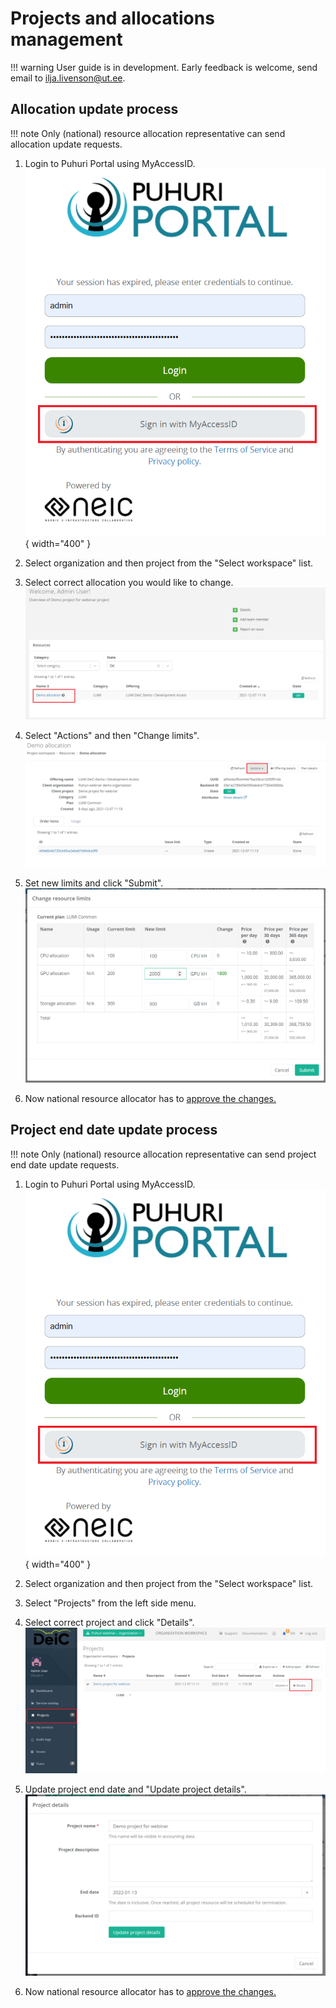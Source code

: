 # Projects and allocations management

!!! warning
    User guide is in development. Early feedback is welcome, send email to ilja.livenson@ut.ee.

## Allocation update process

!!! note
    Only (national) resource allocation representative can send allocation update requests. 

1. Login to Puhuri Portal using MyAccessID.
   ![Login](../../assets/Login.PNG){ width="400" }

2. Select organization and then project from the "Select workspace" list.
3. Select correct allocation you would like to change.
   ![Allocation change](../../assets/Allocation_mod1.PNG)

4. Select "Actions" and then "Change limits".
   ![Allocation limits_change](../../assets/Allocation_mod2.PNG)

5. Set new limits and click "Submit".
   ![Allocation limits_change](../../assets/Limits_change.PNG)

6. Now national resource allocator has to [approve the changes.](https://puhuri.neic.no/puhuri_portal/user_guide_shared/project_approval_shared/#approving-project-and-allocation-creation-requests)

## Project end date update process

!!! note
    Only (national) resource allocation representative can send project end date update requests. 

1. Login to Puhuri Portal using MyAccessID.
   ![Login](../../assets/Login.PNG){ width="400" }

2. Select organization and then project from the "Select workspace" list.
3. Select "Projects" from the left side menu.
4. Select correct project and click "Details".
   ![Project details update](../../assets/Projects_details.PNG)

5. Update project end date and "Update project details".
   ![Project details update](../../assets/project_data_update.PNG)

6. Now national resource allocator has to [approve the changes.](phttps://puhuri.neic.no/puhuri_portal/user_guide_shared/project_approval_shared/#approving-project-and-allocation-update-requests)

